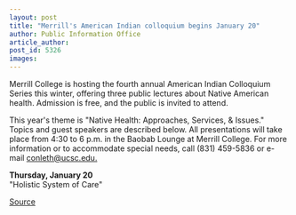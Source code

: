 ```yaml
---
layout: post
title: "Merrill's American Indian colloquium begins January 20"
author: Public Information Office
article_author: 
post_id: 5326
images:
---
```


<a name="content" id="content"></a>
<p>
  Merrill College is hosting the fourth annual American Indian Colloquium Series this winter, offering three public lectures about Native American health. Admission is free, and the public is invited to attend.
</p>
<p>
  This year's theme is "Native Health: Approaches, Services, &amp; Issues." Topics and guest speakers are described below. All presentations will take place from 4:30 to 6 p.m. in the Baobab Lounge at Merrill College. For more information or to accommodate special needs, call (831) 459-5836 or e-mail <a href="mailto:conleth@ucsc.edu.">conleth@ucsc.edu.</a>
</p>
<p>
  <b>Thursday, January 20</b><br>
  "Holistic System of Care"<br>
</p>
<p><a href="http://www1.ucsc.edu/currents/04-05/01-17/brief-colloquium.asp" title="Permalink to brief-colloquium">Source</a></p>
